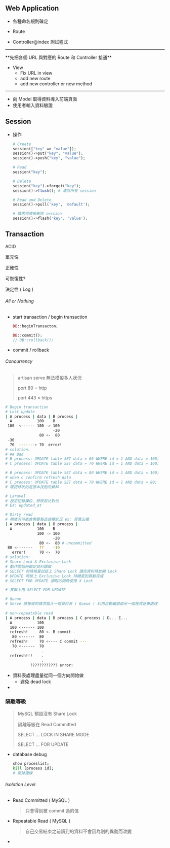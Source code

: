 ## Web Application

- 各種命名規則確定

- Route
- Controller@index 測試程式

<hr>
**先把各個 URL 與對應的 Route 和 Controller 接通**

- View
	- Fix URL in view
	- add new route
	- add new controller or new method



<hr>

- 向 Model 取得資料導入前端頁面
- 使用者輸入資料驗證







## Session

- 操作
	```php
	# Create
	session(["key" => "value"]);
	session()->put("key", "value");
	session()->push("key", "value");
	
	# Read
	session("key");
	
	# Delete
	session("key")->forget("key");
	session()->flush(); # 清除所有 session
	
	# Read and Delete
	session()->pull('key', 'default');
	
	# 請求完成後刪除 session
	session()->flash('key', 'value');
	```



## Transaction

ACID

單元性

正確性

可恢復性?

決定性 ( Log )

###### All or Nothing

- start transaction / begin transaction

	```php
	DB::beginTransacton;
	
	DB::commit();
	// DB::rollback();
	```

	

- commit / rollback





###### Concurrency

> artisan serve 無法模擬多人狀況
>
> port 80 = http
>
> port 443 = https

```bash
# Begin transaction 
# Lost update
| A process | data | B process |
  A           100    B
 100  <------ 100 -> 100
                     -20
               80 <-  80
 -30
  70  -------> 70  error!
# solution:
# ## Bad
# B process: UPDATE table SET data = 80 WHERE id = 1 AND data = 100;
# C process: UPDATE table SET data = 70 WHERE id = 1 AND data = 100;

# B process: UPDATE table SET data = 80 WHERE id = 1 AND data = 100;
# when c confirm refresh data
# C process: UPDATE table SET data = 70 WHERE id = 1 AND data = 80;
# 確認修改的是原本找到的資料

# Laravel 
# 設定記錄欄位、修改前比對他
# EX: updated_at 

# Dirty read
# 視情況可能會需要製造這種狀況 ex: 買賣五檔
| A process | data | B process |
  A           100    B
              100 -> 100
                     -20
               80 <-  80 # uncommitted
 80 <-------   ??    -10
   error!      70 <-  70
# solution:
# Share Lock & Exclusive Lock
# 動作開始時鎖定資料讀取
# SELECT 的時候嘗試掛上 Share Lock 讀完資料時放開 Lock
# UPDATE 時掛上 Exclusive Lcok 持續直到異動完成
# SELECT FOR UPDATE 讀取的同時使用 X Lock

# 實戰上用 SELECT FOR UPDATE

# Queue
# Serve 將接收的請求插入一個資料表 ( Queue ) 利用自動編號由另一個程式逐筆處理
                      
# non-repeatable read
| A process | data | B process | C process | D... E...
  A           100
  100 <------ 100
  refresh!     80 <- B commit -
   80 <------  80
  refresh!     70 <---- C commit ---
   70 <------  70
                .
  refresh!!!    .
                .
           ???????????? error!
```

- 資料表處理盡量從同一個方向開始做
	- 避免 dead lock
- 

### 隔離等級

> MySQL 預設沒有 Share Lock
>
> 隔離等級在 Read Committed
>
> 
>
> SELECT ... LOCK IN SHARE MODE
>
> SELECT ... FOR UPDATE

- database debug

	```bash
	show proceslist;
	kill [process id];
	# 踢掉連線
	```

	

###### Isolation Level 

- Read Committed ( MySQL )

	> 只會得到被 commit 過的值

- Repeatable Read ( MySQL )

	> 自己交易結束之前讀到的資料不會因為別的異動而改變

- 